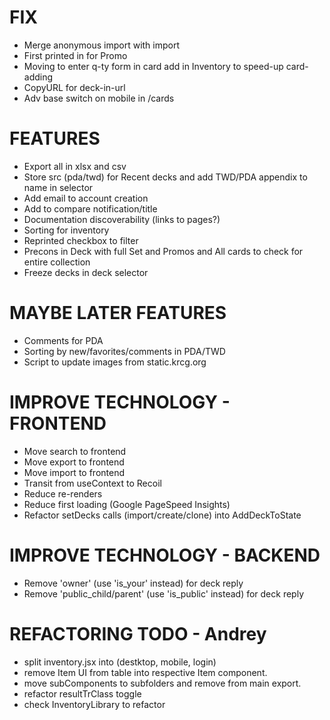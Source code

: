 # FIX
- Merge anonymous import with import
- First printed in for Promo
- Moving to enter q-ty form in card add in Inventory to speed-up card-adding
- CopyURL for deck-in-url
- Adv base switch on mobile in /cards

# FEATURES
- Export all in xlsx and csv
- Store src (pda/twd) for Recent decks and add TWD/PDA appendix to name in selector
- Add email to account creation
- Add to compare notification/title
- Documentation discoverability (links to pages?)
- Sorting for inventory
- Reprinted checkbox to filter
- Precons in Deck with full Set and Promos and All cards to check for entire collection
- Freeze decks in deck selector

# MAYBE LATER FEATURES
- Comments for PDA
- Sorting by new/favorites/comments in PDA/TWD
- Script to update images from static.krcg.org

# IMPROVE TECHNOLOGY - FRONTEND
- Move search to frontend
- Move export to frontend
- Move import to frontend
- Transit from useContext to Recoil
- Reduce re-renders
- Reduce first loading (Google PageSpeed Insights)
- Refactor setDecks calls (import/create/clone) into AddDeckToState

# IMPROVE TECHNOLOGY - BACKEND
- Remove 'owner' (use 'is_your' instead) for deck reply
- Remove 'public_child/parent' (use 'is_public' instead) for deck reply

# REFACTORING TODO - Andrey
- split inventory.jsx into (destktop, mobile, login)
- remove Item UI from table into respective Item component.
- move subComponents to subfolders and remove from main export.
- refactor resultTrClass toggle
- check InventoryLibrary to refactor
